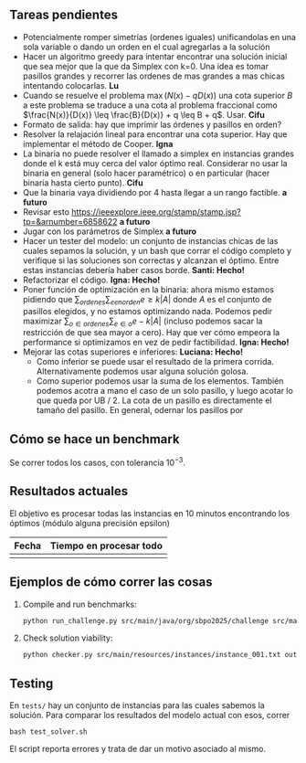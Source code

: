 ## Tareas pendientes

- Potencialmente romper simetrías (ordenes iguales) unificandolas en una sola variable o dando un orden en el cual agregarlas a la solución
- Hacer un algoritmo greedy para intentar encontrar una solución inicial que sea mejor que la que da Simplex con k=0. Una idea es tomar pasillos grandes y recorrer las ordenes de mas grandes a mas chicas intentando colocarlas. **Lu**
- Cuando se resuelve el problema $\max(N(x) - qD(x))$ una cota superior $B$ a este problema se traduce a una cota al problema fraccional como $\frac{N(x)}{D(x)} \leq \frac{B}{D(x)} + q \leq B + q$. Usar. **Cifu**
- Formato de salida: hay que imprimir las órdenes y pasillos en orden?
- Resolver la relajación lineal para encontrar una cota superior. Hay que implementar el método de Cooper. **Igna**
- La binaria no puede resolver el llamado a simplex en instancias grandes donde el k está muy cerca del valor óptimo real. Considerar no usar la binaria en general (solo hacer paramétrico) o en particular (hacer binaria hasta cierto punto). **Cifu**
- Que la binaria vaya dividiendo por 4 hasta llegar a un rango factible. **a futuro**
- Revisar esto https://ieeexplore.ieee.org/stamp/stamp.jsp?tp=&arnumber=6858622 **a futuro**
- Jugar con los parámetros de Simplex **a futuro**
- Hacer un tester del modelo: un conjunto de instancias chicas de las cuales sepamos la solución, y un bash que corrar el código completo y verifique si las soluciones son correctas y alcanzan el óptimo. Entre estas instancias debería haber casos borde. **Santi: Hecho!**
- Refactorizar el código. **Igna: Hecho!**
- Poner función de optimización en la binaria: ahora mismo estamos pidiendo que $\sum_{ordenes} \sum_{e en orden} e \geq k |A|$ donde $A$ es el conjunto de pasillos elegidos, y no estamos optimizando nada. Podemos pedir maximizar $\sum_{o \in ordenes} \sum_{e \in o} e - k |A|$ (incluso podemos sacar la restricción de que sea mayor a cero). Hay que ver cómo empeora la performance si optimizamos en vez de pedir factibilidad. **Igna: Hecho!**
- Mejorar las cotas superiores e inferiores: **Luciana: Hecho!**
  - Como inferior se puede usar el resultado de la primera corrida. Alternativamente podemos usar alguna solución golosa.
  - Como superior podemos usar la suma de los elementos. También podemos acotra a mano el caso de un solo pasillo, y luego acotar lo que queda por UB / 2. La cota de un pasillo es directamente el tamaño del pasillo. En general, odernar los pasillos por  

## Cómo se hace un benchmark

Se correr todos los casos, con tolerancia $10^{-3}$.

## Resultados actuales

El objetivo es procesar todas las instancias en 10 minutos encontrando los óptimos (módulo alguna precisión epsilon)

| Fecha       | Tiempo en procesar todo  |
|-------------|------------------------  |
|             |                          |        

## Ejemplos de cómo correr las cosas

1. Compile and run benchmarks:
    ```sh
    python run_challenge.py src/main/java/org/sbpo2025/challenge src/main/resources/instances output
    ```
   
2. Check solution viability:
    ```sh
    python checker.py src/main/resources/instances/instance_001.txt output/instance_001.txt
    ```

## Testing

En ```tests/``` hay un conjunto de instancias para las cuales sabemos la solución. Para comparar los resultados del modelo actual con esos, correr

    bash test_solver.sh

El script reporta errores y trata de dar un motivo asociado al mismo.
